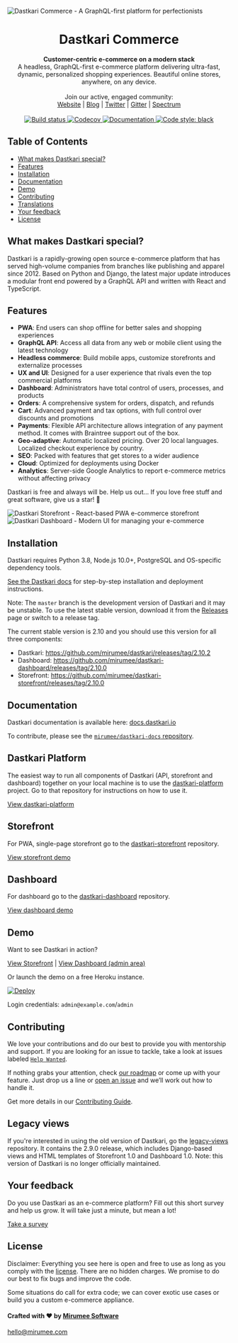 ![Dastkari Commerce - A GraphQL-first platform for perfectionists](https://user-images.githubusercontent.com/249912/71523206-4e45f800-28c8-11ea-84ba-345a9bfc998a.png)

<div align="center">
  <h1>Dastkari Commerce</h1>
</div>

<div align="center">
  <strong>Customer-centric e-commerce on a modern stack</strong>
</div>

<div align="center">
  A headless, GraphQL-first e-commerce platform delivering ultra-fast, dynamic, personalized shopping experiences. Beautiful online stores, anywhere, on any device.
</div>

<br>

<div align="center">
  Join our active, engaged community: <br>
  <a href="https://dastkari.io/">Website</a>
  <span> | </span>
  <a href="https://medium.com/dastkari">Blog</a>
  <span> | </span>
  <a href="https://twitter.com/getdastkari">Twitter</a>
  <span> | </span>
  <a href="https://gitter.im/mirumee/dastkari">Gitter</a>
  <span> | </span>
  <a href="https://spectrum.chat/dastkari">Spectrum</a>
</div>

<br>

<div align="center">
  <a href="https://circleci.com/gh/mirumee/dastkari">
    <img src="https://circleci.com/gh/mirumee/dastkari.svg?style=svg" alt="Build status" />
  </a>
  <a href="http://codecov.io/github/mirumee/dastkari?branch=master">
    <img src="http://codecov.io/github/mirumee/dastkari/coverage.svg?branch=master" alt="Codecov" />
  </a>
  <a href="https://docs.dastkari.io/">
    <img src="https://img.shields.io/badge/docs-docs.dastkari.io-brightgreen.svg" alt="Documentation" />
  </a>
  <a href="https://github.com/python/black">
    <img src="https://img.shields.io/badge/code%20style-black-000000.svg" alt="Code style: black">
  </a>
</div>

## Table of Contents

- [What makes Dastkari special?](#what-makes-dastkari-special)
- [Features](#features)
- [Installation](#installation)
- [Documentation](#documentation)
- [Demo](#demo)
- [Contributing](#contributing)
- [Translations](#translations)
- [Your feedback](#your-feedback)
- [License](#license)

## What makes Dastkari special?

Dastkari is a rapidly-growing open source e-commerce platform that has served high-volume companies from branches like publishing and apparel since 2012. Based on Python and Django, the latest major update introduces a modular front end powered by a GraphQL API and written with React and TypeScript.

## Features

- **PWA**: End users can shop offline for better sales and shopping experiences
- **GraphQL API**: Access all data from any web or mobile client using the latest technology
- **Headless commerce**: Build mobile apps, customize storefronts and externalize processes
- **UX and UI**: Designed for a user experience that rivals even the top commercial platforms
- **Dashboard**: Administrators have total control of users, processes, and products
- **Orders**: A comprehensive system for orders, dispatch, and refunds
- **Cart**: Advanced payment and tax options, with full control over discounts and promotions
- **Payments**: Flexible API architecture allows integration of any payment method. It comes with Braintree support out of the box.
- **Geo-adaptive**: Automatic localized pricing. Over 20 local languages. Localized checkout experience by country.
- **SEO**: Packed with features that get stores to a wider audience
- **Cloud**: Optimized for deployments using Docker
- **Analytics**: Server-side Google Analytics to report e-commerce metrics without affecting privacy

Dastkari is free and always will be.
Help us out… If you love free stuff and great software, give us a star! 🌟

![Dastkari Storefront - React-based PWA e-commerce storefront](https://user-images.githubusercontent.com/249912/71527146-5b6be280-28da-11ea-901d-eb76161a6bfb.png)
![Dastkari Dashboard - Modern UI for managing your e-commerce](https://user-images.githubusercontent.com/249912/71523261-8a795880-28c8-11ea-98c0-6281ea37f412.png)

## Installation

Dastkari requires Python 3.8, Node.js 10.0+, PostgreSQL and OS-specific dependency tools.

[See the Dastkari docs](https://docs.dastkari.io/docs/getting-started/intro/) for step-by-step installation and deployment instructions.

Note:
The `master` branch is the development version of Dastkari and it may be unstable. To use the latest stable version, download it from the [Releases](https://github.com/mirumee/dastkari/releases/) page or switch to a release tag.

The current stable version is 2.10 and you should use this version for all three components:

- Dastkari: https://github.com/mirumee/dastkari/releases/tag/2.10.2
- Dashboard: https://github.com/mirumee/dastkari-dashboard/releases/tag/2.10.0
- Storefront: https://github.com/mirumee/dastkari-storefront/releases/tag/2.10.0

## Documentation

Dastkari documentation is available here: [docs.dastkari.io](https://docs.dastkari.io)

To contribute, please see the [`mirumee/dastkari-docs` repository](https://github.com/mirumee/dastkari-docs/).

## Dastkari Platform

The easiest way to run all components of Dastkari (API, storefront and dashboard) together on your local machine is to use the [dastkari-platform](https://github.com/mirumee/dastkari-platform) project. Go to that repository for instructions on how to use it.

[View dastkari-platform](https://github.com/mirumee/dastkari-platform)

## Storefront

For PWA, single-page storefront go to the [dastkari-storefront](https://github.com/mirumee/dastkari-storefront) repository.

[View storefront demo](https://pwa.dastkari.io/)

## Dashboard

For dashboard go to the [dastkari-dashboard](https://github.com/mirumee/dastkari-dashboard) repository.

[View dashboard demo](https://pwa.dastkari.io/dashboard/)

## Demo

Want to see Dastkari in action?

[View Storefront](https://pwa.dastkari.io/) | [View Dashboard (admin area)](https://pwa.dastkari.io/dashboard/)

Or launch the demo on a free Heroku instance.

[![Deploy](https://www.herokucdn.com/deploy/button.svg)](https://heroku.com/deploy)

Login credentials: `admin@example.com`/`admin`

## Contributing

We love your contributions and do our best to provide you with mentorship and support. If you are looking for an issue to tackle, take a look at issues labeled [`Help Wanted`](https://github.com/mirumee/dastkari/issues?q=is%3Aopen+is%3Aissue+label%3A%22help+wanted%22).

If nothing grabs your attention, check [our roadmap](https://github.com/mirumee/dastkari/projects/6) or come up with your feature. Just drop us a line or [open an issue](https://github.com/mirumee/dastkari/issues/new) and we’ll work out how to handle it.

Get more details in our [Contributing Guide](https://docs.getdastkari.com/docs/contributing/intro/).

## Legacy views

If you're interested in using the old version of Dastkari, go the [legacy-views](https://github.com/mirumee/legacy-views) repository. It contains the 2.9.0 release, which includes Django-based views and HTML templates of Storefront 1.0 and Dashboard 1.0. Note: this version of Dastkari is no longer officially maintained.

## Your feedback

Do you use Dastkari as an e-commerce platform?
Fill out this short survey and help us grow. It will take just a minute, but mean a lot!

[Take a survey](https://mirumee.typeform.com/to/sOIJbJ)

## License

Disclaimer: Everything you see here is open and free to use as long as you comply with the [license](https://github.com/mirumee/dastkari/blob/master/LICENSE). There are no hidden charges. We promise to do our best to fix bugs and improve the code.

Some situations do call for extra code; we can cover exotic use cases or build you a custom e-commerce appliance.

#### Crafted with ❤️ by [Mirumee Software](http://mirumee.com)

hello@mirumee.com
